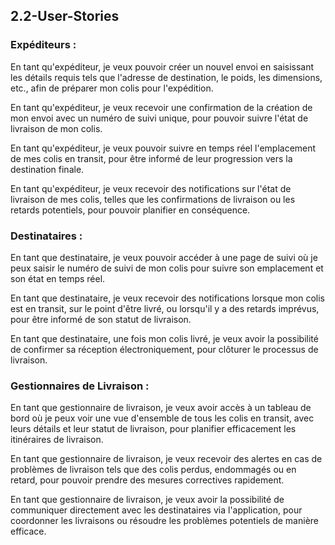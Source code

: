 ## 2.2-User-Stories ##

### Expéditeurs : ###

En tant qu'expéditeur, je veux pouvoir créer un nouvel envoi en saisissant les détails requis tels que l'adresse de destination, le poids, les dimensions, etc., afin de préparer mon colis pour l'expédition.

En tant qu'expéditeur, je veux recevoir une confirmation de la création de mon envoi avec un numéro de suivi unique, pour pouvoir suivre l'état de livraison de mon colis.

En tant qu'expéditeur, je veux pouvoir suivre en temps réel l'emplacement de mes colis en transit, pour être informé de leur progression vers la destination finale.

En tant qu'expéditeur, je veux recevoir des notifications sur l'état de livraison de mes colis, telles que les confirmations de livraison ou les retards potentiels, pour pouvoir planifier en conséquence.

### Destinataires : ###

En tant que destinataire, je veux pouvoir accéder à une page de suivi où je peux saisir le numéro de suivi de mon colis pour suivre son emplacement et son état en temps réel.

En tant que destinataire, je veux recevoir des notifications lorsque mon colis est en transit, sur le point d'être livré, ou lorsqu'il y a des retards imprévus, pour être informé de son statut de livraison.

En tant que destinataire, une fois mon colis livré, je veux avoir la possibilité de confirmer sa réception électroniquement, pour clôturer le processus de livraison.

### Gestionnaires de Livraison : ###

En tant que gestionnaire de livraison, je veux avoir accès à un tableau de bord où je peux voir une vue d'ensemble de tous les colis en transit, avec leurs détails et leur statut de livraison, pour planifier efficacement les itinéraires de livraison.

En tant que gestionnaire de livraison, je veux recevoir des alertes en cas de problèmes de livraison tels que des colis perdus, endommagés ou en retard, pour pouvoir prendre des mesures correctives rapidement.

En tant que gestionnaire de livraison, je veux avoir la possibilité de communiquer directement avec les destinataires via l'application, pour coordonner les livraisons ou résoudre les problèmes potentiels de manière efficace.